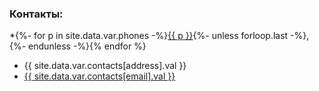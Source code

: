 ﻿### Контакты:

*{%- for p in site.data.var.phones -%}<a href="tel:{{ p }}">{{ p }}</a>{%- unless forloop.last -%},&#32;{%- endunless -%}{% endfor %}
* {{ site.data.var.contacts[address].val }}
* <a href="{{ site.data.var.contacts[email].link }}">{{ site.data.var.contacts[email].val }}</a>
